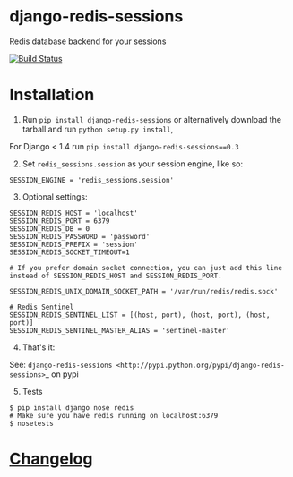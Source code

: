 django-redis-sessions
=======================
Redis database backend for your sessions


[![Build Status](https://travis-ci.org/martinrusev/django-redis-sessions.svg?branch=master)](https://travis-ci.org/martinrusev/django-redis-sessions)


Installation
============

1. Run `pip install django-redis-sessions` or alternatively  download the tarball and run `python setup.py install`,

For Django < 1.4 run `pip install django-redis-sessions==0.3`

2. Set `redis_sessions.session` as your session engine, like so:


```
SESSION_ENGINE = 'redis_sessions.session'
```

3. Optional settings:

```
SESSION_REDIS_HOST = 'localhost'
SESSION_REDIS_PORT = 6379
SESSION_REDIS_DB = 0
SESSION_REDIS_PASSWORD = 'password'
SESSION_REDIS_PREFIX = 'session'
SESSION_REDIS_SOCKET_TIMEOUT=1

# If you prefer domain socket connection, you can just add this line instead of SESSION_REDIS_HOST and SESSION_REDIS_PORT.

SESSION_REDIS_UNIX_DOMAIN_SOCKET_PATH = '/var/run/redis/redis.sock'

# Redis Sentinel 
SESSION_REDIS_SENTINEL_LIST = [(host, port), (host, port), (host, port)]
SESSION_REDIS_SENTINEL_MASTER_ALIAS = 'sentinel-master'

```

4. That's it:

See: `django-redis-sessions <http://pypi.python.org/pypi/django-redis-sessions>`_ on pypi

5. Tests

```
$ pip install django nose redis
# Make sure you have redis running on localhost:6379
$ nosetests
```

# [Changelog](https://github.com/martinrusev/imbox/blob/master/CHANGELOG.md)